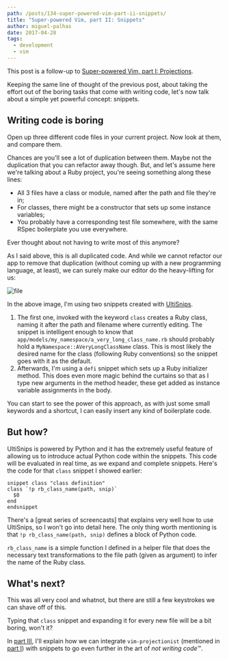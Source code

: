 ```yaml
---
path: /posts/134-super-powered-vim-part-ii-snippets/
title: "Super-powered Vim, part II: Snippets"
author: miguel-palhas
date: 2017-04-28
tags:
  - development
  - vim
---
```


This post is a follow-up to [Super-powered Vim, part I: Projections](https://subvisual.co/blog/posts/133-super-powered-vim-part-i-projections).

Keeping the same line of thought of the previous post, about taking the effort out of the boring tasks that come with writing code, let's now talk about a simple yet powerful concept: snippets.

## Writing code is boring

Open up three different code files in your current project. Now look at them, and compare them.

Chances are you'll see a lot of duplication between them. Maybe not the duplication that you can refactor away though. But, and let's assume here we're talking about a Ruby project, you're seeing something along these lines:

* All 3 files have a class or module, named after the path and file they're in;
* For classes, there might be a constructor that sets up some instance variables;
* You probably have a corresponding test file somewhere, with the same RSpec boilerplate you use everywhere.

Ever thought about not having to write most of this anymore?

As I said above, this is all duplicated code. And while we cannot refactor our app to remove that duplication (without coming up with a new programming language, at least), we can surely make our editor do the heavy-lifting for us:

![file](https://subvisual.s3.amazonaws.com/blog/post_image/247/original.gif)

In the above image, I'm using two snippets created with [UltiSnips].

1. The first one, invoked with the keyword `class` creates a Ruby class, naming it after the path and filename where currently editing. The snippet is intelligent enough to know that `app/models/my_namespace/a_very_long_class_name.rb` should probably hold a `MyNamespace::AVeryLongClassName` class. This is most likely the desired name for the class (following Ruby conventions) so the snippet goes with it as the default.
2. Afterwards, I'm using a `defi` snippet which sets up a Ruby initializer method. This does even more magic behind the curtains so that as I type new arguments in the method header, these get added as instance variable assignments in the body.

You can start to see the power of this approach, as with just some small keywords and a shortcut, I can easily insert any kind of boilerplate code.

## But how?

UltiSnips is powered by Python and it has the extremely useful feature of allowing us to introduce actual Python code within the snippets. This code will be evaluated in real time, as we expand and complete snippets. Here's the code for that `class` snippet I showed earlier:

```vimscript
snippet class "class definition"
class `!p rb_class_name(path, snip)`
  $0
end
endsnippet
```

There's a [great series of screencasts] that explains very well how to use UltiSnips, so I won't go into detail here. The only thing worth mentioning is that `!p rb_class_name(path, snip)` defines a block of Python code.

`rb_class_name` is a simple function I defined in a helper file that does the necessary text transformations to the file path (given as argument) to infer the name of the Ruby class.

## What's next?

This was all very cool and whatnot, but there are still a few keystrokes we can shave off of this.

Typing that `class` snippet and expanding it for every new file will be a bit boring, won't it?

In [part III], I'll explain how we can integrate `vim-projectionist` (mentioned in [part I]) with snippets to go even further in the art of *not writing code*™.

[part I]: https://subvisual.co/blog/posts/133-super-powered-vim-part-i-projections
[part III]: https://subvisual.co/blog/posts/135-super-powered-vim-part-iii-skeletons
[UltiSnips]: https://github.com/SirVer/ultisnips
